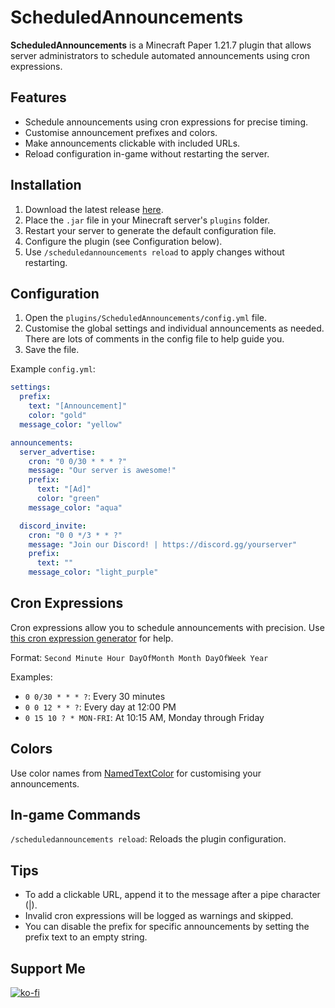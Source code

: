 # ScheduledAnnouncements
**ScheduledAnnouncements** is a Minecraft Paper 1.21.7 plugin that allows server administrators to schedule automated announcements using cron expressions.

## Features
- Schedule announcements using cron expressions for precise timing.
- Customise announcement prefixes and colors.
- Make announcements clickable with included URLs.
- Reload configuration in-game without restarting the server.

## Installation
1. Download the latest release [here](https://github.com/Jelly-Pudding/scheduled-Announcements/releases/latest).
2. Place the `.jar` file in your Minecraft server's `plugins` folder.
3. Restart your server to generate the default configuration file.
4. Configure the plugin (see Configuration below).
5. Use `/scheduledannouncements reload` to apply changes without restarting.

## Configuration
1. Open the `plugins/ScheduledAnnouncements/config.yml` file.
2. Customise the global settings and individual announcements as needed. There are lots of comments in the config file to help guide you.
3. Save the file.

Example `config.yml`:
```yaml
settings:
  prefix:
    text: "[Announcement]"
    color: "gold"
  message_color: "yellow"

announcements:
  server_advertise:
    cron: "0 0/30 * * * ?"
    message: "Our server is awesome!"
    prefix:
      text: "[Ad]"
      color: "green"
    message_color: "aqua"

  discord_invite:
    cron: "0 0 */3 * * ?"
    message: "Join our Discord! | https://discord.gg/yourserver"
    prefix:
      text: ""
    message_color: "light_purple"
```

## Cron Expressions
Cron expressions allow you to schedule announcements with precision. Use [this cron expression generator](https://www.freeformatter.com/cron-expression-generator-quartz.html) for help.

Format: `Second Minute Hour DayOfMonth Month DayOfWeek Year`

Examples:
- `0 0/30 * * * ?`: Every 30 minutes
- `0 0 12 * * ?`: Every day at 12:00 PM
- `0 15 10 ? * MON-FRI`: At 10:15 AM, Monday through Friday

## Colors
Use color names from [NamedTextColor](https://jd.advntr.dev/api/4.17.0/net/kyori/adventure/text/format/NamedTextColor.html) for customising your announcements.

## In-game Commands
`/scheduledannouncements reload`: Reloads the plugin configuration.

## Tips
- To add a clickable URL, append it to the message after a pipe character (|).
- Invalid cron expressions will be logged as warnings and skipped.
- You can disable the prefix for specific announcements by setting the prefix text to an empty string.

## Support Me
[![ko-fi](https://ko-fi.com/img/githubbutton_sm.svg)](https://ko-fi.com/K3K715TC1R)